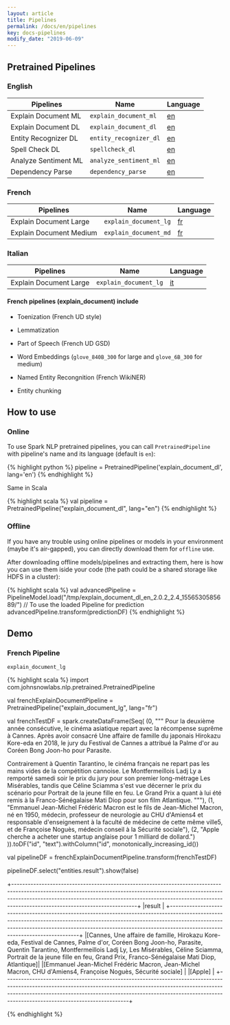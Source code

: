 ```yaml
---
layout: article
title: Pipelines
permalink: /docs/en/pipelines
key: docs-pipelines
modify_date: "2019-06-09"
---
```


## Pretrained Pipelines

### English

| Pipelines            | Name                   | Language                                                                                                                  |
| -------------------- | ---------------------- | ------------------------------------------------------------------------------------------------------------------------- |
| Explain Document ML  | `explain_document_ml`  | [en](https://s3.amazonaws.com/auxdata.johnsnowlabs.com/public/models/explain_document_ml_en_2.0.2_2.4_1556661821108.zip)  |
| Explain Document DL  | `explain_document_dl`  | [en](https://s3.amazonaws.com/auxdata.johnsnowlabs.com/public/models/explain_document_dl_en_2.0.2_2.4_1556530585689.zip)  |
| Entity Recognizer DL | `entity_recognizer_dl` | [en](https://s3.amazonaws.com/auxdata.johnsnowlabs.com/public/models/entity_recognizer_dl_en_2.0.0_2.4_1553230844671.zip) |
| Spell Check DL | `spellcheck_dl` | [en](https://s3.amazonaws.com/auxdata.johnsnowlabs.com/public/models/spellcheck_dl_en_2.0.2_2.4_1556479898829.zip)
| Analyze Sentiment ML | `analyze_sentiment_ml` | [en](https://s3.amazonaws.com/auxdata.johnsnowlabs.com/public/models/analyze_sentiment_ml_en_2.0.0_2.4_1553538566020.zip)
| Dependency Parse | `dependency_parse` | [en](https://s3.amazonaws.com/auxdata.johnsnowlabs.com/public/models/dependency_parse_en_2.0.2_2.4_1559024638093.zip)

### French

| Pipelines               | Name                  | Language                                                                                                                 |
| ----------------------- | --------------------- | ------------------------------------------------------------------------------------------------------------------------ |
| Explain Document Large  | `explain_document_lg` | [fr](https://s3.amazonaws.com/auxdata.johnsnowlabs.com/public/models/explain_document_lg_fr_2.0.2_2.4_1559054673712.zip) |
| Explain Document Medium | `explain_document_md` | [fr](https://s3.amazonaws.com/auxdata.johnsnowlabs.com/public/models/explain_document_md_fr_2.0.2_2.4_1559118515465.zip) |

### Italian

| Pipelines               | Name                  | Language                                                                                                                 |
| ----------------------- | --------------------- | ------------------------------------------------------------------------------------------------------------------------ |
| Explain Document Large  | `explain_document_lg`  | [it](https://s3.amazonaws.com/auxdata.johnsnowlabs.com/public/models/explain_document_lg_it_2.0.8_2.4_1560346123709.zip)  |


#### French pipelines (explain_document) include

* Toenization (French UD style)

* Lemmatization

* Part of Speech (French UD GSD)

* Word Embeddings (`glove_840B_300` for large and `glove_6B_300` for medium)

* Named Entity Recongnition (French WikiNER)

* Entity chunking

## How to use

### Online

To use Spark NLP pretrained pipelines, you can call `PretrainedPipeline` with pipeline's name and its language (default is `en`):

{% highlight python %}
pipeline = PretrainedPipeline('explain_document_dl', lang='en')
{% endhighlight %}

Same in Scala

{% highlight scala %}
val pipeline = PretrainedPipeline("explain_document_dl", lang="en")
{% endhighlight %}

### Offline

If you have any trouble using online pipelines or models in your environment (maybe it's air-gapped), you can directly download them for `offline` use.

After downloading offline models/pipelines and extracting them, here is how you can use them iside your code (the path could be a shared storage like HDFS in a cluster):

{% highlight scala %}
val advancedPipeline = PipelineModel.load("/tmp/explain_document_dl_en_2.0.2_2.4_1556530585689/")
// To use the loaded Pipeline for prediction
advancedPipeline.transform(predictionDF)
{% endhighlight %}

## Demo

### French Pipeline

`explain_document_lg`

{% highlight scala %}
import com.johnsnowlabs.nlp.pretrained.PretrainedPipeline

val frenchExplainDocumentPipeline = PretrainedPipeline("explain_document_lg", lang="fr")

val frenchTestDF = spark.createDataFrame(Seq(
(0, """
Pour la deuxième année consécutive, le cinéma asiatique repart avec la récompense suprême à Cannes.
Après avoir consacré Une affaire de famille du japonais Hirokazu Kore-eda en 2018, le jury du Festival de Cannes a attribué la Palme d'or au Coréen Bong Joon-ho pour Parasite.

Contrairement à Quentin Tarantino, le cinéma français ne repart pas les mains vides de la compétition cannoise.
Le Montfermeillois Ladj Ly a remporté samedi soir le prix du jury pour son premier long-métrage Les Misérables, tandis que Céline Sciamma s'est vue décerner le prix du scénario pour Portrait de la jeune fille en feu. Le Grand Prix a quant à lui été remis à la Franco-Sénégalaise Mati Diop pour son film Atlantique.
"""),
(1, "Emmanuel Jean-Michel Frédéric Macron est le fils de Jean-Michel Macron, né en 1950, médecin, professeur de neurologie au CHU d'Amiens4 et responsable d'enseignement à la faculté de médecine de cette même ville5, et de Françoise Noguès, médecin conseil à la Sécurité sociale"),
(2, "Apple cherche a acheter une startup anglaise pour 1 milliard de dollard.")
)).toDF("id", "text").withColumn("id", monotonically_increasing_id())

val pipelineDF = frenchExplainDocumentPipeline.transform(frenchTestDF)

pipelineDF.select("entities.result").show(false)

+---------------------------------------------------------------------------------------------------------------------------------------------------------------------------------------------------------------------------------------------------------------------------------------+
|result                                                                                                                                                                                                                                                                                 |
+---------------------------------------------------------------------------------------------------------------------------------------------------------------------------------------------------------------------------------------------------------------------------------------+
|[Cannes, Une affaire de famille, Hirokazu Kore-eda, Festival de Cannes, Palme d'or, Coréen Bong Joon-ho, Parasite, Quentin Tarantino, Montfermeillois Ladj Ly, Les Misérables, Céline Sciamma, Portrait de la jeune fille en feu, Grand Prix, Franco-Sénégalaise Mati Diop, Atlantique]|
|[Emmanuel Jean-Michel Frédéric Macron, Jean-Michel Macron, CHU d'Amiens4, Françoise Noguès, Sécurité sociale]                                                                                                                                                                          |
|[Apple]                                                                                                                                                                                                                                                                                |
+---------------------------------------------------------------------------------------------------------------------------------------------------------------------------------------------------------------------------------------------------------------------------------------+

{% endhighlight %}